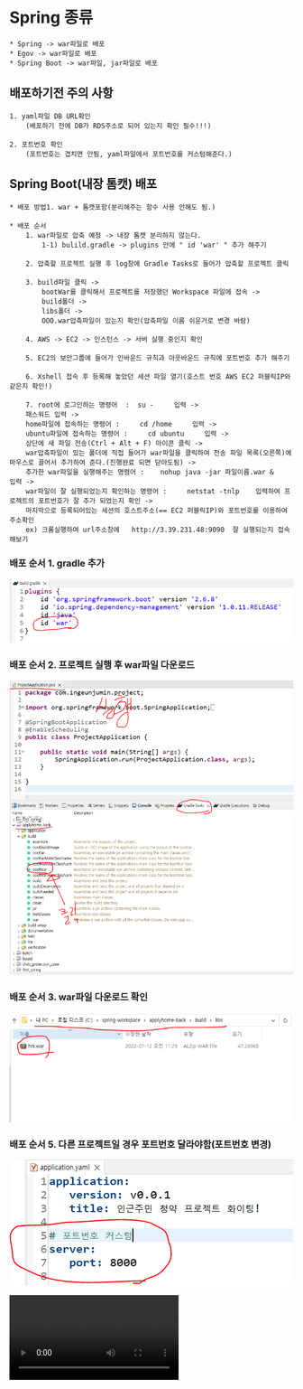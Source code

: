 # Spring 종류

```
* Spring -> war파일로 배포
* Egov -> war파일로 배포
* Spring Boot -> war파일, jar파일로 배포
```

## 배포하기전 주의 사항

```
1. yaml파일 DB URL확인
    (배포하기 전에 DB가 RDS주소로 되어 있는지 확인 필수!!!)

2. 포트번호 확인
    (포트번호는 겹치면 안됨, yaml파일에서 포트번호를 커스텀해준다.)
```

## Spring Boot(내장 톰캣) 배포

```
* 배포 방법1. war + 톰캣포함(분리해주는 함수 사용 안해도 됨.)

* 배포 순서
    1. war파일로 압축 예정 -> 내장 톰캣 분리하지 않는다.
        1-1) bulild.gradle -> plugins 안에 " id 'war' " 추가 해주기

    2. 압축할 프로젝트 실행 후 log창에 Gradle Tasks로 들어가 압축할 프로젝트 클릭

    3. build파일 클릭 ->
        bootWar를 클릭해서 프로젝트를 저장했던 Workspace 파일에 접속 ->
        build폴더 ->
        libs폴더 ->
        OOO.war압축파일이 있는지 확인(압축파일 이름 쉬운거로 변경 바람)

    4. AWS -> EC2 -> 인스턴스 -> 서버 실행 중인지 확인

    5. EC2의 보안그룹에 들어가 인바운드 규칙과 아웃바운드 규칙에 포트번호 추가 해주기

    6. Xshell 접속 후 등록해 놓았던 세션 파일 열기(호스트 번호 AWS EC2 퍼블릭IP와 같은지 확인!)

    7. root에 로그인하는 명령어  :  su -     입력 ->
    패스워드 입력 ->
    home파일에 접속하는 명령어 :     cd /home     입력 ->
    ubuntu파일에 접속하는 명령어 :     cd ubuntu     입력 ->
    상단에 새 파일 전송(Ctrl + Alt + F) 아이콘 클릭 ->
    war압축파일이 있는 폴더에 직접 들어가 war파일을 클릭하여 전송 파일 목록(오른쪽)에 마우스로 끌어서 추가하여 준다.(진행완료 되면 닫아도됨) ->
    추가한 war파일을 실행해주는 명령어 :    nohup java -jar 파일이름.war &    입력 ->
    war파일이 잘 실행되었는지 확인하는 명령어 :     netstat -tnlp    입력하여 프로젝트의 포트번호가 잘 추가 되었는지 확인 ->
    마지막으로 등록되어있는 세션의 호스트주소(== EC2 퍼블릭IP)와 포트번호를 이용하여 주소확인
    ex) 크롬실행하여 url주소창에   http://3.39.231.48:9090  잘 실행되는지 접속해보기
```

### 배포 순서 1. gradle 추가

![배포 순서 1.](/AWS/%ED%94%84%EB%A1%9C%EC%A0%9D%ED%8A%B8%20%EB%B0%B0%ED%8F%AC%20mp4%20%26%20img/%EB%B0%B0%ED%8F%AC%20gradle.PNG)

### 배포 순서 2. 프로젝트 실행 후 war파일 다운로드

![배포 순서 2.](/AWS/%ED%94%84%EB%A1%9C%EC%A0%9D%ED%8A%B8%20%EB%B0%B0%ED%8F%AC%20mp4%20%26%20img/bootWar%20%EB%8B%A4%EC%9A%B4%EB%A1%9C%EB%93%9C.PNG)

### 배포 순서 3. war파일 다운로드 확인

![배포 순서 3.](/AWS/%ED%94%84%EB%A1%9C%EC%A0%9D%ED%8A%B8%20%EB%B0%B0%ED%8F%AC%20mp4%20%26%20img/%EA%B2%BD%EB%A1%9C%20%ED%99%95%EC%9D%B8%20%26%26%20%ED%8C%8C%EC%9D%BC%20%ED%99%95%EC%9D%B8.PNG)

### 배포 순서 5. 다른 프로젝트일 경우 포트번호 달라야함(포트번호 변경)

![배포 순서 3.](/AWS/%ED%94%84%EB%A1%9C%EC%A0%9D%ED%8A%B8%20%EB%B0%B0%ED%8F%AC%20mp4%20%26%20img/port%EB%B2%88%ED%98%B8%20%EC%BB%A4%EC%8A%A4%ED%85%80.PNG)

![프로젝트 영상 보러가기](/AWS/%ED%94%84%EB%A1%9C%EC%A0%9D%ED%8A%B8%20%EB%B0%B0%ED%8F%AC%20mp4%20%26%20img/%ED%94%84%EB%A1%9C%EC%A0%9D%ED%8A%B8%20%EB%B0%B0%ED%8F%AC%20%EC%98%81%EC%83%81.mp4)
